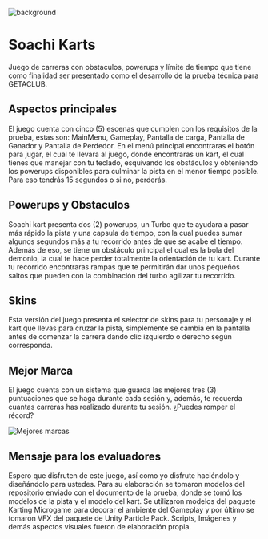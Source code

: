 ![background](https://user-images.githubusercontent.com/88408551/128295498-5cc55f69-a29c-4066-8385-8b127bb2ba68.jpg)

# Soachi Karts

Juego de carreras con obstaculos, powerups y límite de tiempo que tiene como finalidad ser presentado como el desarrollo de la prueba técnica para GETACLUB.

## Aspectos principales 

El juego cuenta con cinco (5) escenas que cumplen con los requisitos de la prueba, estas son: MainMenu, Gameplay, Pantalla de carga, Pantalla de Ganador y Pantalla de Perdedor. En el menú principal encontraras el botón para jugar, el cual te llevara al juego, donde encontraras un kart, el cual tienes que manejar con tu teclado, esquivando los obstáculos y obteniendo los powerups disponibles para culminar la pista en el menor tiempo posible. Para eso tendrás 15 segundos o si no, perderás.

## Powerups y Obstaculos

Soachi kart presenta dos (2) powerups, un Turbo que te ayudara a pasar más rápido la pista y una capsula de tiempo, con la cual puedes sumar algunos segundos más a tu recorrido antes de que se acabe el tiempo. Además de eso, se tiene un obstáculo principal el cual es la bola del demonio, la cual te hace perder totalmente la orientación de tu kart. Durante tu recorrido encontraras rampas que te permitirán dar unos pequeños saltos que pueden con la combinación del turbo agilizar tu recorrido.

## Skins

Esta versión del juego presenta el selector de skins para tu personaje y el kart que llevas para cruzar la pista, simplemente se cambia en la pantalla antes de comenzar la carrera dando clic izquierdo o derecho según corresponda.

## Mejor Marca

El juego cuenta con un sistema que guarda las mejores tres (3) puntuaciones que se haga durante cada sesión y, además, te recuerda cuantas carreras has realizado durante tu sesión. ¿Puedes romper el récord?

![Mejores marcas](https://user-images.githubusercontent.com/88408551/128296250-7e4c54ed-4889-4e28-ad17-9344fc24b043.png)

## Mensaje para los evaluadores

Espero que disfruten de este juego, así como yo disfrute haciéndolo y diseñándolo para ustedes.
Para su elaboración se tomaron modelos del repositorio enviado con el documento de la prueba, donde se tomó los modelos de la pista y el modelo del kart. Se utilizaron modelos del paquete Karting Microgame para decorar el ambiente del Gameplay y por último se tomaron VFX del paquete de Unity Particle Pack. Scripts, Imágenes y demás aspectos visuales fueron de elaboración propia.

 

